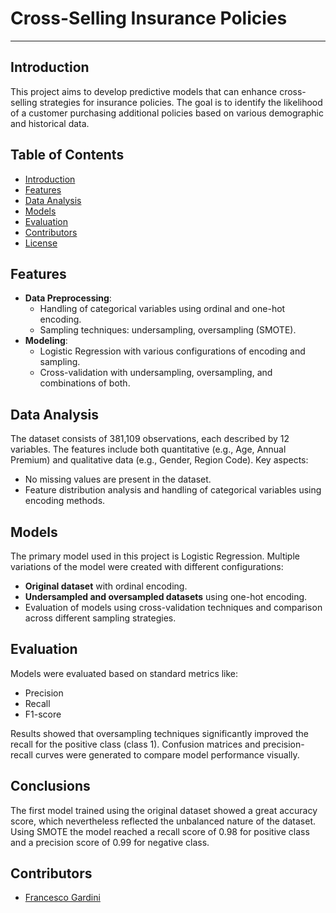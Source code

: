 

# Cross-Selling Insurance Policies
---
## Introduction
This project aims to develop predictive models that can enhance cross-selling strategies for insurance policies. The goal is to identify the likelihood of a customer purchasing additional policies based on various demographic and historical data.

## Table of Contents
- [Introduction](#introduction)
- [Features](#features)
- [Data Analysis](#data-analysis)
- [Models](#models)
- [Evaluation](#evaluation)
- [Contributors](#contributors)
- [License](#license)

## Features
- **Data Preprocessing**:
  - Handling of categorical variables using ordinal and one-hot encoding.
  - Sampling techniques: undersampling, oversampling (SMOTE).
- **Modeling**:
  - Logistic Regression with various configurations of encoding and sampling.
  - Cross-validation with undersampling, oversampling, and combinations of both.

## Data Analysis
The dataset consists of 381,109 observations, each described by 12 variables. The features include both quantitative (e.g., Age, Annual Premium) and qualitative data (e.g., Gender, Region Code). Key aspects:
- No missing values are present in the dataset.
- Feature distribution analysis and handling of categorical variables using encoding methods.

## Models
The primary model used in this project is Logistic Regression. Multiple variations of the model were created with different configurations:
- **Original dataset** with ordinal encoding.
- **Undersampled and oversampled datasets** using one-hot encoding.
- Evaluation of models using cross-validation techniques and comparison across different sampling strategies.

## Evaluation
Models were evaluated based on standard metrics like:
- Precision
- Recall
- F1-score

Results showed that oversampling techniques significantly improved the recall for the positive class (class 1). Confusion matrices and precision-recall curves were generated to compare model performance visually.

## Conclusions 
The first model trained using the original dataset showed a great accuracy score, which nevertheless reflected the unbalanced nature of the dataset. Using SMOTE the model reached a recall score of 0.98 for positive class and a precision score of 0.99 for negative class.
## Contributors
- [Francesco Gardini](https://github.com/gardi97)

